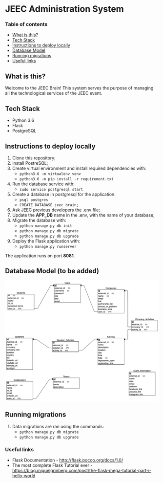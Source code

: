 # JEEC Administration System 

### Table of contents
* [What is this?](#what-is-this)
* [Tech Stack](#tech-stack)
* [Instructions to deploy locally](#instructions-to-deploy-locally)
* [Database Model](#database-model)
* [Running migrations](#running-migrations)
* [Useful links](#useful-links)

## What is this?
Welcome to the JEEC Brain! This system serves the purpose of managing
all the technological services of the JEEC event. 

## Tech Stack
*   Python 3.6
*   Flask
*   PostgreSQL


## Instructions to deploy locally
1. Clone this repository;
2. Install PostreSQL;
3. Create virtual environment and install required dependencies with:
    - `python3.6 -m virtualenv venv`
    - `python3.6 -m pip install -r requirement.txt`
4. Run the database service with:
    - `sudo service postgresql start`
5. Create a database in postgresql for the application:
    - `psql postgres`
    - `CREATE DATABASE jeec_brain;`
6. Ask JEEC previous developers the .env file;
7. Update the **APP_DB** name in the .env, with the name of your database;
8. Migrate the database with:
    - `python manage.py db init`
    - `python manage.py db migrate`
    - `python manage.py db upgrade`
9. Deploy the Flask application with:
    - `python manage.py runserver`


The application runs on port **8081**.


## Database Model (to be added)
![er-model](resources/images/ER.png)

## Running migrations
1. Data migrations are ran using the commands:
    - `python manage.py db migrate`
    - `python manage.py db upgrade`


### Useful links
* Flask Documentation - http://flask.pocoo.org/docs/1.0/
* The most complete Flask Tutorial ever - https://blog.miguelgrinberg.com/post/the-flask-mega-tutorial-part-i-hello-world



